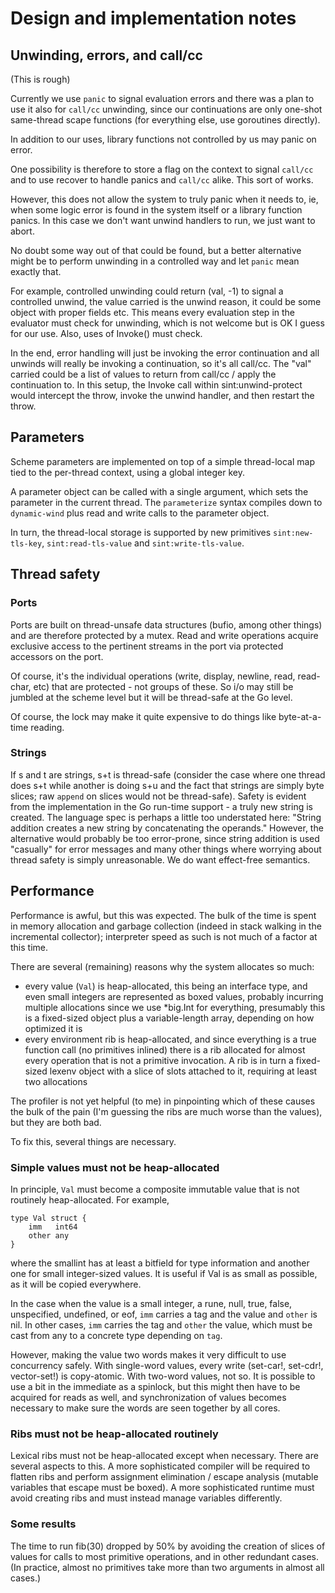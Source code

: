 # Design and implementation notes

## Unwinding, errors, and call/cc

(This is rough)

Currently we use `panic` to signal evaluation errors and there was a plan to use it 
also for `call/cc` unwinding, since our continuations are only one-shot same-thread 
scape functions (for everything else, use goroutines directly).

In addition to our uses, library functions not controlled by us may panic on error.

One possibility is therefore to store a flag on the context to signal `call/cc` and to
use recover to handle panics and `call/cc` alike.  This sort of works.

However, this does not allow the system to truly panic when it needs to, ie, when
some logic error is found in the system itself or a library function panics.  In this
case we don't want unwind handlers to run, we just want to abort.

No doubt some way out of that could be found, but a better alternative might be to
perform unwinding in a controlled way and let `panic` mean exactly that.

For example, controlled unwinding could return (val, -1) to signal a controlled unwind,
the value carried is the unwind reason, it could be some object with proper fields etc.
This means every evaluation step in the evaluator must check for unwinding, which is not
welcome but is OK I guess for our use.  Also, uses of Invoke() must check.

In the end, error handling will just be invoking the error continuation and all unwinds
will really be invoking a continuation, so it's all call/cc.  The "val" carried could be
a list of values to return from call/cc / apply the continuation to.  In this setup,
the Invoke call within sint:unwind-protect would intercept the throw, invoke the unwind
handler, and then restart the throw.


## Parameters

Scheme parameters are implemented on top of a simple thread-local map tied to the per-thread
context, using a global integer key.

A parameter object can be called with a single argument, which sets the parameter in the current
thread.  The `parameterize` syntax compiles down to `dynamic-wind` plus read and write calls to
the parameter object.

In turn, the thread-local storage is supported by new primitives `sint:new-tls-key`, 
`sint:read-tls-value` and `sint:write-tls-value`.

## Thread safety

### Ports

Ports are built on thread-unsafe data structures (bufio, among other things) and are
therefore protected by a mutex.  Read and write operations acquire exclusive access to
the pertinent streams in the port via protected accessors on the port.

Of course, it's the individual operations (write, display, newline, read, read-char, etc) that
are protected - not groups of these.  So i/o may still be jumbled at the scheme level but
it will be thread-safe at the Go level.

Of course, the lock may make it quite expensive to do things like byte-at-a-time reading.

### Strings

If s and t are strings, s+t is thread-safe (consider the case where one thread does s+t
while another is doing s+u and the fact that strings are simply byte slices; raw `append` on slices
would not be thread-safe).  Safety is
evident from the implementation in the Go run-time support - a truly new string is created.
The language spec is perhaps a little too
understated here: "String addition creates a new string by concatenating the operands."
However, the alternative would probably be too error-prone, since string addition is
used "casually" for error messages and many other things where worrying about thread
safety is simply unreasonable.  We do want effect-free semantics.

## Performance

Performance is awful, but this was expected.  The bulk of the time is spent in memory allocation and garbage collection (indeed in stack walking in the incremental collector); interpreter speed as such is not much of a factor at this time.

There are several (remaining) reasons why the system allocates so much:

- every value (`Val`) is heap-allocated, this being an interface type, and even small integers are represented as boxed values, probably incurring multiple allocations since we use *big.Int for everything, presumably this is a fixed-sized object plus a variable-length array, depending on how optimized it is
- every environment rib is heap-allocated, and since everything is a true function call (no primitives inlined) there is a rib allocated for almost every operation that is not a primitive invocation.  A rib is in turn a fixed-sized lexenv object with a slice of slots attached to it, requiring at least two allocations

The profiler is not yet helpful (to me) in pinpointing which of these causes the bulk of the pain (I'm guessing the ribs are much worse than the values), but they are both bad.

To fix this, several things are necessary.

### Simple values must not be heap-allocated

In principle, `Val` must become a composite immutable value that is not routinely heap-allocated.  For example,
```
type Val struct {
    imm   int64
    other any
}
```
where the smallint has at least a bitfield for type information and another one for small integer-sized values.  It is useful if Val is as small as possible, as it will be copied everywhere.

In the case when the value is a small integer, a rune, null, true, false, unspecified, undefined, or eof, `imm` carries a tag and the value and `other` is nil.  In other cases, `imm` carries the tag and `other` the value, which must be cast from any to a concrete type depending on `tag`.

However, making the value two words makes it very difficult to use concurrency safely.  With single-word values,
every write (set-car!, set-cdr!, vector-set!) is copy-atomic.  With two-word values, not so.  It is possible to use a bit in the immediate as a spinlock, but this might then have to be acquired for reads as well, and synchronization of
values becomes necessary to make sure the words are seen together by all cores.

### Ribs must not be heap-allocated routinely

Lexical ribs must not be heap-allocated except when necessary.  There are several aspects to this.  A more sophisticated compiler will be required to flatten ribs and perform assignment elimination / escape analysis (mutable variables that escape must be boxed).  A more sophisticated runtime must avoid creating ribs and must instead manage variables differently.

### Some results

The time to run fib(30) dropped by 50% by avoiding the creation of slices of values for calls to most primitive operations, and in other redundant cases.  (In practice, almost no primitives take more than two arguments in almost all cases.)
